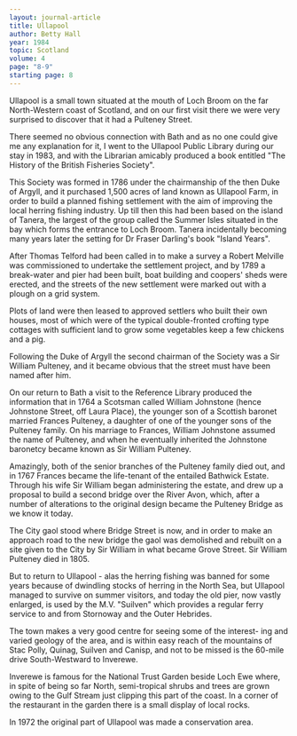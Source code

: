 ```yaml
---
layout: journal-article
title: Ullapool
author: Betty Hall
year: 1984
topic: Scotland
volume: 4
page: "8-9"
starting page: 8
---
```

Ullapool is a small town situated at the mouth of Loch Broom on the far North-Western coast of Scotland, and on our first visit there we were very surprised to discover that it had a Pulteney Street.

There seemed no obvious connection with Bath and as no one could give me any explanation for it, I went to the Ullapool Public Library during our stay in 1983, and with the Librarian amicably produced a book entitled "The History of the British Fisheries Society".

This Society was formed in 1786 under the chairmanship of the then Duke of Argyll, and it purchased 1,500 acres of land known as Ullapool Farm, in order to build a planned fishing settlement with the aim of improving the local herring fishing industry. Up till then this had been based on the island of Tanera, the largest of the group called the Summer Isles situated in the bay which forms the entrance to Loch Broom. Tanera incidentally becoming many years later the setting for Dr Fraser Darling's book "Island Years".

After Thomas Telford had been called in to make a survey a Robert Melville was commissioned to undertake the settlement project, and by 1789 a break-water and pier had been built, boat building and coopers' sheds were erected, and the streets of the new settlement were marked out with a plough on a grid system.

Plots of land were then leased to approved settlers who built their own houses, most of which were of the typical double-fronted crofting type cottages with sufficient land to grow some vegetables keep a few chickens and a pig.

Following the Duke of Argyll the second chairman of the Society was a Sir William Pulteney, and it became obvious that the street must have been named after him.

On our return to Bath a visit to the Reference Library produced the information that in 1764 a Scotsman called William Johnstone (hence Johnstone Street, off Laura Place), the younger son of a Scottish baronet married Frances Pulteney, a daughter of one of the younger sons of the Pulteney family. On his marriage to Frances, William Johnstone assumed the name of Pulteney, and when he eventually inherited the Johnstone baronetcy became known as Sir William Pulteney.

Amazingly, both of the senior branches of the Pulteney family died out, and in 1767 Frances became the life-tenant of the entailed Bathwick Estate. Through his wife Sir William began administering the estate, and drew up a proposal to build a second bridge over the River Avon, which, after a number of alterations to the original design became the Pulteney Bridge as we know it today.

The City gaol stood where Bridge Street is now, and in order to make an approach road to the new bridge the gaol was demolished and rebuilt on a site given to the City by Sir William in what became Grove Street. Sir William Pulteney died in 1805.

But to return to Ullapool - alas the herring fishing was banned for some years because of dwindling stocks of herring in the North Sea, but Ullapool managed to survive on summer visitors, and today the old pier, now vastly enlarged, is used by the M.V. "Suilven" which provides a regular ferry service to and from Stornoway and the Outer Hebrides.

The town makes a very good centre for seeing some of the interest- ing and varied geology of the area, and is within easy reach of the mountains of Stac Polly, Quinag, Suilven and Canisp, and not to be missed is the 60-mile drive South-Westward to Inverewe.

Inverewe is famous for the National Trust Garden beside Loch Ewe where, in spite of being so far North, semi-tropical shrubs and trees are grown owing to the Gulf Stream just clipping this part of the coast. In a corner of the restaurant in the garden there is a small display of local rocks.

In 1972 the original part of Ullapool was made a conservation area.